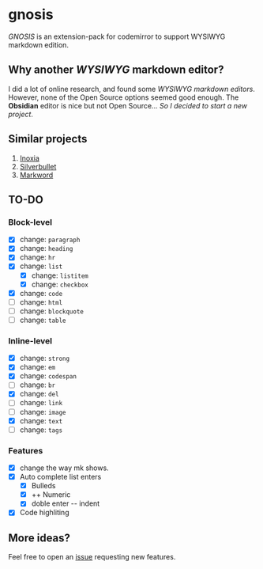 # gnosis

_GNOSIS_ is an extension-pack for codemirror to support WYSIWYG markdown edition. 

## Why another **_WYSIWYG_ markdown editor**?

I did a lot of online research, and found some _WYSIWYG markdown editors_. However, none of the Open Source options seemed good enough. The  **Obsidian** editor is nice but not Open Source... _So I decided to start a new project_.

## Similar projects

1. [Inoxia](https://ixora.karawale.in/)
2. [Silverbullet](https://silverbullet.md/)
3. [Markword](https://github.com/fuermosi777/markword)

## TO-DO

### **Block-level**
- [x] change: `paragraph`
- [x] change: `heading`
- [x] change: `hr`
- [x] change: `list`
    - [x] change: `listitem`
    - [x] change: `checkbox`
- [x] change: `code`
- [ ] change: `html`
- [ ] change: `blockquote`
- [ ] change: `table`

### **Inline-level**
- [x] change: `strong`
- [x] change: `em`
- [x] change: `codespan`
- [ ] change: `br`
- [x] change: `del`
- [ ] change: `link`
- [ ] change: `image`
- [x] change: `text`
- [ ] change: `tags`

### Features
- [x] change the way mk shows.
- [x] Auto complete list enters 
    - [x] Bulleds
    - [x] ++ Numeric
    - [x] doble enter -- indent
- [x] Code highliting

## More ideas?

Feel free to open an [issue](https://github.com/feraxhp/gnosis/issues) 
requesting new features.
